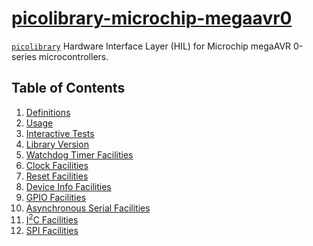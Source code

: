 # [picolibrary-microchip-megaavr0](https://github.com/apcountryman/picolibrary-microchip-megaavr0)
[`picolibrary`](https://github.com/apcountryman/picolibrary) Hardware Interface Layer
(HIL) for Microchip megaAVR 0-series microcontrollers.

## Table of Contents
1. [Definitions](definitions.md)
1. [Usage](usage.md)
1. [Interactive Tests](test-interactive.md)
1. [Library Version](library_version.md)
1. [Watchdog Timer Facilities](watchdog_timer.md)
1. [Clock Facilities](clock.md)
1. [Reset Facilities](reset.md)
1. [Device Info Facilities](device_info.md)
1. [GPIO Facilities](gpio.md)
1. [Asynchronous Serial Facilities](asynchronous_serial.md)
1. [I<sup>2</sup>C Facilities](i2c.md)
1. [SPI Facilities](spi.md)
